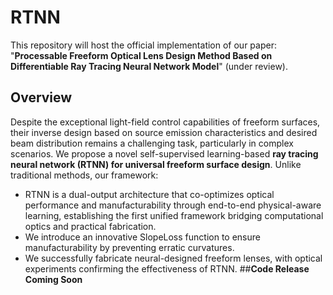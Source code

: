 # RTNN
This repository will host the official implementation of our paper: "**Processable Freeform Optical Lens Design Method Based on Differentiable Ray Tracing Neural Network Model**" (under review).
## Overview
Despite the exceptional light-field control capabilities of freeform surfaces, their inverse design based on source emission characteristics and desired beam distribution remains a challenging task, particularly in complex scenarios. We propose a novel self-supervised learning-based **ray tracing neural network (RTNN) for universal freeform surface design**. Unlike traditional methods, our framework:  
- RTNN is a dual-output architecture that co-optimizes optical performance and manufacturability through end-to-end physical-aware learning, establishing the first unified framework bridging computational optics and practical fabrication.
- We introduce an innovative SlopeLoss function to ensure manufacturability by preventing erratic curvatures.
- We successfully fabricate neural-designed freeform lenses, with optical experiments confirming the effectiveness of RTNN.
##**Code Release Coming Soon**  
